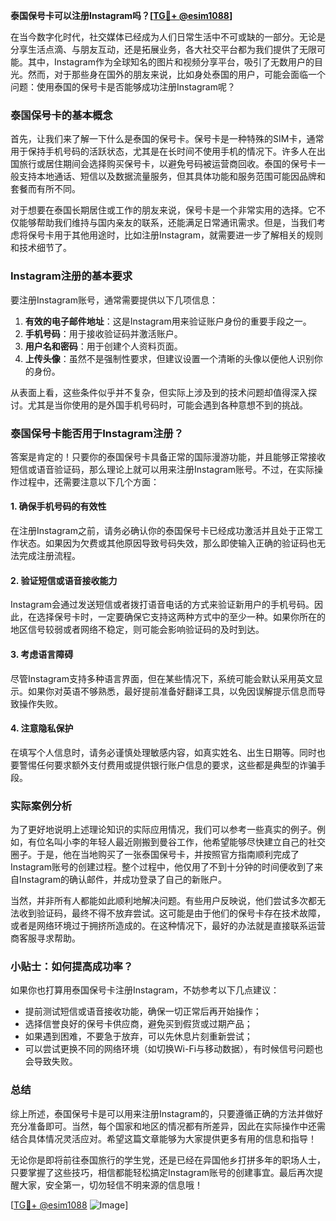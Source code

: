 **泰国保号卡可以注册Instagram吗？[[TG💪+ @esim1088](https://t.me/s/esim1088)]**

在当今数字化时代，社交媒体已经成为人们日常生活中不可或缺的一部分。无论是分享生活点滴、与朋友互动，还是拓展业务，各大社交平台都为我们提供了无限可能。其中，Instagram作为全球知名的图片和视频分享平台，吸引了无数用户的目光。然而，对于那些身在国外的朋友来说，比如身处泰国的用户，可能会面临一个问题：使用泰国的保号卡是否能够成功注册Instagram呢？

### 泰国保号卡的基本概念

首先，让我们来了解一下什么是泰国的保号卡。保号卡是一种特殊的SIM卡，通常用于保持手机号码的活跃状态，尤其是在长时间不使用手机的情况下。许多人在出国旅行或居住期间会选择购买保号卡，以避免号码被运营商回收。泰国的保号卡一般支持本地通话、短信以及数据流量服务，但其具体功能和服务范围可能因品牌和套餐而有所不同。

对于想要在泰国长期居住或工作的朋友来说，保号卡是一个非常实用的选择。它不仅能够帮助我们维持与国内亲友的联系，还能满足日常通讯需求。但是，当我们考虑将保号卡用于其他用途时，比如注册Instagram，就需要进一步了解相关的规则和技术细节了。

### Instagram注册的基本要求

要注册Instagram账号，通常需要提供以下几项信息：

1. **有效的电子邮件地址**：这是Instagram用来验证账户身份的重要手段之一。
2. **手机号码**：用于接收验证码并激活账户。
3. **用户名和密码**：用于创建个人资料页面。
4. **上传头像**：虽然不是强制性要求，但建议设置一个清晰的头像以便他人识别你的身份。

从表面上看，这些条件似乎并不复杂，但实际上涉及到的技术问题却值得深入探讨。尤其是当你使用的是外国手机号码时，可能会遇到各种意想不到的挑战。

### 泰国保号卡能否用于Instagram注册？

答案是肯定的！只要你的泰国保号卡具备正常的国际漫游功能，并且能够正常接收短信或语音验证码，那么理论上就可以用来注册Instagram账号。不过，在实际操作过程中，还需要注意以下几个方面：

#### 1. 确保手机号码的有效性
在注册Instagram之前，请务必确认你的泰国保号卡已经成功激活并且处于正常工作状态。如果因为欠费或其他原因导致号码失效，那么即使输入正确的验证码也无法完成注册流程。

#### 2. 验证短信或语音接收能力
Instagram会通过发送短信或者拨打语音电话的方式来验证新用户的手机号码。因此，在选择保号卡时，一定要确保它支持这两种方式中的至少一种。如果你所在的地区信号较弱或者网络不稳定，则可能会影响验证码的及时到达。

#### 3. 考虑语言障碍
尽管Instagram支持多种语言界面，但在某些情况下，系统可能会默认采用英文显示。如果你对英语不够熟悉，最好提前准备好翻译工具，以免因误解提示信息而导致操作失败。

#### 4. 注意隐私保护
在填写个人信息时，请务必谨慎处理敏感内容，如真实姓名、出生日期等。同时也要警惕任何要求额外支付费用或提供银行账户信息的要求，这些都是典型的诈骗手段。

### 实际案例分析

为了更好地说明上述理论知识的实际应用情况，我们可以参考一些真实的例子。例如，有位名叫小李的年轻人最近刚搬到曼谷工作，他希望能够尽快建立自己的社交圈子。于是，他在当地购买了一张泰国保号卡，并按照官方指南顺利完成了Instagram账号的创建过程。整个过程中，他仅用了不到十分钟的时间便收到了来自Instagram的确认邮件，并成功登录了自己的新账户。

当然，并非所有人都能如此顺利地解决问题。有些用户反映说，他们尝试多次都无法收到验证码，最终不得不放弃尝试。这可能是由于他们的保号卡存在技术故障，或者是网络环境过于拥挤所造成的。在这种情况下，最好的办法就是直接联系运营商客服寻求帮助。

### 小贴士：如何提高成功率？

如果你也打算用泰国保号卡注册Instagram，不妨参考以下几点建议：

- 提前测试短信或语音接收功能，确保一切正常后再开始操作；
- 选择信誉良好的保号卡供应商，避免买到假货或过期产品；
- 如果遇到困难，不要急于放弃，可以先休息片刻重新尝试；
- 可以尝试更换不同的网络环境（如切换Wi-Fi与移动数据），有时候信号问题也会导致失败。

### 总结

综上所述，泰国保号卡是可以用来注册Instagram的，只要遵循正确的方法并做好充分准备即可。当然，每个国家和地区的情况都有所差异，因此在实际操作中还需结合具体情况灵活应对。希望这篇文章能够为大家提供更多有用的信息和指导！

无论你是即将前往泰国旅行的学生党，还是已经在异国他乡打拼多年的职场人士，只要掌握了这些技巧，相信都能轻松搞定Instagram账号的创建事宜。最后再次提醒大家，安全第一，切勿轻信不明来源的信息哦！

[[TG💪+ @esim1088](https://t.me/s/esim1088) ![Image](https://i.postimg.cc/4NQfJmqS/Snipaste-2025-05-13-00-14-12.png)]